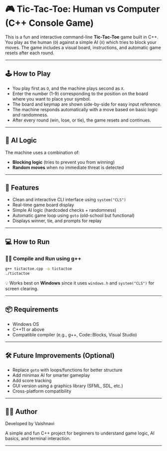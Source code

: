 # 🎮 Tic-Tac-Toe: Human vs Computer (C++ Console Game)

This is a fun and interactive command-line **Tic-Tac-Toe** game built in C++. You play as the human (`O`) against a simple AI (`X`) which tries to block your moves. The game includes a visual board, instructions, and automatic game resets after each round.

---

## 🕹️ How to Play

- You play first as `O`, and the machine plays second as `X`.
- Enter the number (1-9) corresponding to the position on the board where you want to place your symbol.
- The board and keymap are shown side-by-side for easy input reference.
- The machine responds automatically with a move based on basic logic and randomness.
- After every round (win, lose, or tie), the game resets and continues.

---

## 🧠 AI Logic

The machine uses a combination of:
- **Blocking logic** (tries to prevent you from winning)
- **Random moves** when no immediate threat is detected

---

## 🎯 Features

- Clean and interactive CLI interface using `system("CLS")`
- Real-time game board display
- Simple AI logic (hardcoded checks + randomness)
- Automatic game loop using `goto` (old-school but functional)
- Displays winner, tie, and prompts for replay

---

## 💻 How to Run

### 🧑‍💻 Compile and Run using g++

```bash
g++ tictactoe.cpp -o tictactoe
./tictactoe
```

💡 Works best on **Windows** since it uses `windows.h` and `system("CLS")` for screen clearing.

---

## 📦 Requirements

- Windows OS
- C++11 or above
- Compatible compiler (e.g., g++, Code::Blocks, Visual Studio)

---

## 🛠️ Future Improvements (Optional)

- Replace `goto` with loops/functions for better structure
- Add minimax AI for smarter gameplay
- Add score tracking
- GUI version using a graphics library (SFML, SDL, etc.)
- Cross-platform compatibility

---

## 👨‍💻 Author

Developed by Vaishnavi

A simple and fun C++ project for beginners to understand game logic, AI basics, and terminal interaction.

---

